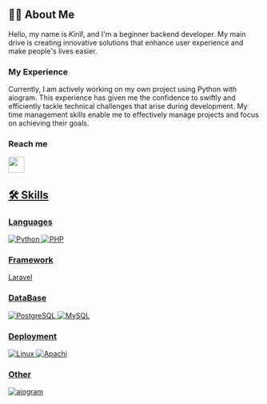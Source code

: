 ## 👨‍💻 About Me
Hello, my name is *Kirill*, and I'm a beginner backend developer. My main drive is creating innovative solutions that enhance user experience and make people's lives easier.

### My Experience
Currently, I am actively working on my own project using Python with aiogram. This experience has given me the confidence to swiftly and efficiently tackle technical challenges that arise during development. My time management skills enable me to effectively manage projects and focus on achieving their goals.

### Reach me
<a href="https://t.me/reydotcom">
    <img width="32" height="32" src="https://img.icons8.com/color/48/telegram-app--v1.png"/>

## 🛠 Skills

### Languages
![Python](https://img.shields.io/badge/Python-00000F?style=for-the-badge&logo=python&logoColor=white)
![PHP](https://img.shields.io/badge/PHP-777BB4?style=for-the-badge&logo=php&logoColor=white)

### Framework
Laravel

### DataBase
![PostgreSQL](https://img.shields.io/badge/PostgreSQL-00000F?style=for-the-badge&logo=postgresql&logoColor=white)
![MySQL](https://img.shields.io/badge/MySQL-316192?style=for-the-badge&logo=mysql&logoColor=white)

### Deployment
![Linux](https://img.shields.io/badge/Linux-000000?style=for-the-badge&logo=Linux&logoColor=white)
![Apachi](https://img.shields.io/badge/Apache-316192?style=for-the-badge&logo=Apache&logoColor=white)

### Other
![aiogram](https://img.shields.io/badge/aiogram-%2523000000.svg?style=flat&logo=aiogram&logoColor=165af7)



